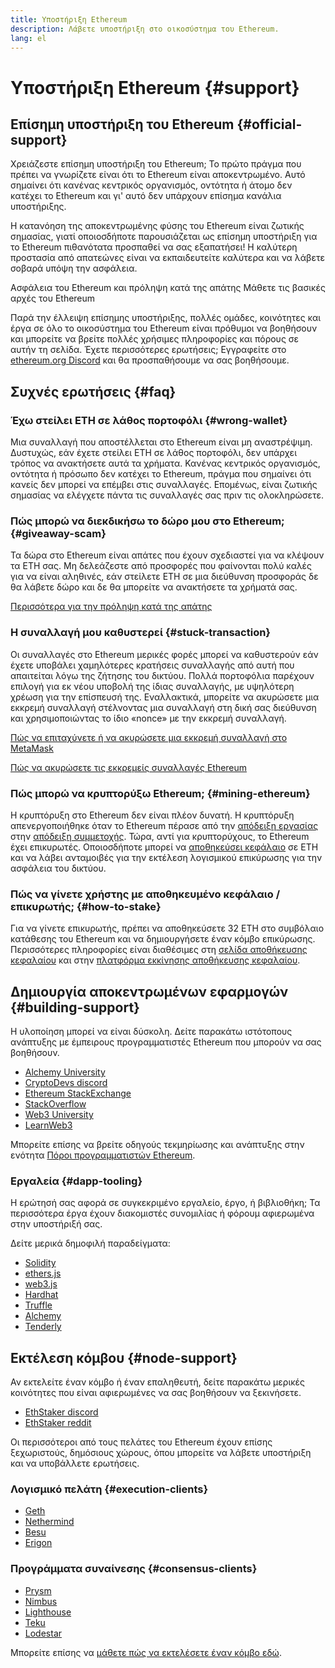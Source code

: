```yaml
---
title: Υποστήριξη Ethereum
description: Λάβετε υποστήριξη στο οικοσύστημα του Ethereum.
lang: el
---
```


# Υποστήριξη Ethereum {#support}

## Επίσημη υποστήριξη του Ethereum {#official-support}

Χρειάζεστε επίσημη υποστήριξη του Ethereum; Το πρώτο πράγμα που πρέπει να γνωρίζετε είναι ότι το Ethereum είναι αποκεντρωμένο. Αυτό σημαίνει ότι κανένας κεντρικός οργανισμός, οντότητα ή άτομο δεν κατέχει το Ethereum και γι' αυτό δεν υπάρχουν επίσημα κανάλια υποστήριξης.

Η κατανόηση της αποκεντρωμένης φύσης του Ethereum είναι ζωτικής σημασίας, γιατί οποιοσδήποτε παρουσιάζεται ως επίσημη υποστήριξη για το Ethereum πιθανότατα προσπαθεί να σας εξαπατήσει! Η καλύτερη προστασία από απατεώνες είναι να εκπαιδευτείτε καλύτερα και να λάβετε σοβαρά υπόψη την ασφάλεια.

<DocLink to="/security/">
  Ασφάλεια του Ethereum και πρόληψη κατά της απάτης
</DocLink>

<DocLink to="/learn/">
  Μάθετε τις βασικές αρχές του Ethereum
</DocLink>

Παρά την έλλειψη επίσημης υποστήριξης, πολλές ομάδες, κοινότητες και έργα σε όλο το οικοσύστημα του Ethereum είναι πρόθυμοι να βοηθήσουν και μπορείτε να βρείτε πολλές χρήσιμες πληροφορίες και πόρους σε αυτήν τη σελίδα. Έχετε περισσότερες ερωτήσεις; Εγγραφείτε στο [ethereum.org Discord](/discord/) και θα προσπαθήσουμε να σας βοηθήσουμε.

## Συχνές ερωτήσεις {#faq}

### Έχω στείλει ETH σε λάθος πορτοφόλι {#wrong-wallet}

Μια συναλλαγή που αποστέλλεται στο Ethereum είναι μη αναστρέψιμη. Δυστυχώς, εάν έχετε στείλει ETH σε λάθος πορτοφόλι, δεν υπάρχει τρόπος να ανακτήσετε αυτά τα χρήματα. Κανένας κεντρικός οργανισμός, οντότητα ή πρόσωπο δεν κατέχει το Ethereum, πράγμα που σημαίνει ότι κανείς δεν μπορεί να επέμβει στις συναλλαγές. Επομένως, είναι ζωτικής σημασίας να ελέγχετε πάντα τις συναλλαγές σας πριν τις ολοκληρώσετε.

### Πώς μπορώ να διεκδικήσω το δώρο μου στο Ethereum; {#giveaway-scam}

Τα δώρα στο Ethereum είναι απάτες που έχουν σχεδιαστεί για να κλέψουν τα ETH σας. Μη δελεάζεστε από προσφορές που φαίνονται πολύ καλές για να είναι αληθινές, εάν στείλετε ETH σε μια διεύθυνση προσφοράς δε θα λάβετε δώρο και δε θα μπορείτε να ανακτήσετε τα χρήματά σας.

[Περισσότερα για την πρόληψη κατά της απάτης](/security/#common-scams)

### Η συναλλαγή μου καθυστερεί {#stuck-transaction}

Οι συναλλαγές στο Ethereum μερικές φορές μπορεί να καθυστερούν εάν έχετε υποβάλει χαμηλότερες κρατήσεις συναλλαγής από αυτή που απαιτείται λόγω της ζήτησης του δικτύου. Πολλά πορτοφόλια παρέχουν επιλογή για εκ νέου υποβολή της ίδιας συναλλαγής, με υψηλότερη χρέωση για την επίσπευσή της. Εναλλακτικά, μπορείτε να ακυρώσετε μια εκκρεμή συναλλαγή στέλνοντας μια συναλλαγή στη δική σας διεύθυνση και χρησιμοποιώντας το ίδιο «nonce» με την εκκρεμή συναλλαγή.

[Πώς να επιταχύνετε ή να ακυρώσετε μια εκκρεμή συναλλαγή στο MetaMask](https://metamask.zendesk.com/hc/en-us/articles/360015489251-How-to-speed-up-or-cancel-a-pending-transaction)

[Πώς να ακυρώσετε τις εκκρεμείς συναλλαγές Ethereum](https://info.etherscan.com/how-to-cancel-ethereum-pending-transactions/)

### Πώς μπορώ να κρυπτορύξω Ethereum; {#mining-ethereum}

Η κρυπτόρυξη στο Ethereum δεν είναι πλέον δυνατή. Η κρυπτόρυξη απενεργοποιήθηκε όταν το Ethereum πέρασε από την [απόδειξη εργασίας](/glossary/#pow) στην [απόδειξη συμμετοχής](/glossary/#pos). Τώρα, αντί για κρυπτορύχους, το Ethereum έχει επικυρωτές. Οποιοσδήποτε μπορεί να [αποθηκεύσει κεφάλαιο](/glossary/#staking) σε ETH και να λάβει ανταμοιβές για την εκτέλεση λογισμικού επικύρωσης για την ασφάλεια του δικτύου.

### Πώς να γίνετε χρήστης με αποθηκευμένο κεφάλαιο / επικυρωτής; {#how-to-stake}

Για να γίνετε επικυρωτής, πρέπει να αποθηκεύσετε 32 ETH στο συμβόλαιο κατάθεσης του Ethereum και να δημιουργήσετε έναν κόμβο επικύρωσης. Περισσότερες πληροφορίες είναι διαθέσιμες στη [σελίδα αποθήκευσης κεφαλαίου](/staking) και στην [πλατφόρμα εκκίνησης αποθήκευσης κεφαλαίου](https://launchpad.ethereum.org/).

## Δημιουργία αποκεντρωμένων εφαρμογών {#building-support}

Η υλοποίηση μπορεί να είναι δύσκολη. Δείτε παρακάτω ιστότοπους ανάπτυξης με έμπειρους προγραμματιστές Ethereum που μπορούν να σας βοηθήσουν.

- [Alchemy University](https://university.alchemy.com/#starter_code)
- [CryptoDevs discord](https://discord.com/invite/5W5tVb3)
- [Ethereum StackExchange](https://ethereum.stackexchange.com/)
- [StackOverflow](https://stackoverflow.com/questions/tagged/web3)
- [Web3 University](https://www.web3.university/)
- [LearnWeb3](https://discord.com/invite/learnweb3)

Μπορείτε επίσης να βρείτε οδηγούς τεκμηρίωσης και ανάπτυξης στην ενότητα [Πόροι προγραμματιστών Ethereum](/developers/).

### Εργαλεία {#dapp-tooling}

Η ερώτησή σας αφορά σε συγκεκριμένο εργαλείο, έργο, ή βιβλιοθήκη; Τα περισσότερα έργα έχουν διακομιστές συνομιλίας ή φόρουμ αφιερωμένα στην υποστήριξή σας.

Δείτε μερικά δημοφιλή παραδείγματα:

- [Solidity](https://gitter.im/ethereum/solidity)
- [ethers.js](https://discord.gg/6jyGVDK6Jx)
- [web3.js](https://discord.gg/GsABYQu4sC)
- [Hardhat](https://discord.gg/xtrMGhmbfZ)
- [Truffle](https://discord.gg/8uKcsccEYE)
- [Alchemy](http://alchemy.com/discord)
- [Tenderly](https://discord.gg/fBvDJYR)

## Εκτέλεση κόμβου {#node-support}

Αν εκτελείτε έναν κόμβο ή έναν επαληθευτή, δείτε παρακάτω μερικές κοινότητες που είναι αφιερωμένες να σας βοηθήσουν να ξεκινήσετε.

- [EthStaker discord](https://discord.gg/ethstaker)
- [EthStaker reddit](https://www.reddit.com/r/ethstaker)

Οι περισσότεροι από τους πελάτες του Ethereum έχουν επίσης ξεχωριστούς, δημόσιους χώρους, όπου μπορείτε να λάβετε υποστήριξη και να υποβάλλετε ερωτήσεις.

### Λογισμικό πελάτη {#execution-clients}

- [Geth](https://discord.gg/FqDzupGyYf)
- [Nethermind](https://discord.gg/YJx3pm8z5C)
- [Besu](https://discord.gg/p8djYngzKN)
- [Erigon](https://github.com/ledgerwatch/erigon/issues)

### Προγράμματα συναίνεσης {#consensus-clients}

- [Prysm](https://discord.gg/prysmaticlabs)
- [Nimbus](https://discord.gg/nSmEH3qgFv)
- [Lighthouse](https://discord.gg/cyAszAh)
- [Teku](https://discord.gg/7hPv2T6)
- [Lodestar](https://discord.gg/aMxzVcr)

Μπορείτε επίσης να [μάθετε πώς να εκτελέσετε έναν κόμβο εδώ](/developers/docs/nodes-and-clients/run-a-node/).
